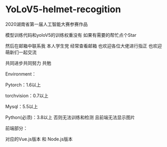 # YoLoV5-helmet-recogition
2020湖南省第一届人工智能大赛参赛作品

模型训练代码和yoloV5的训练权重没有 如果有需要的帮忙点个Star

然后在邮箱中联系我 本人学生党 经常查看邮箱 也欢迎各位大佬进行指正 也欢迎萌新们一起交流

共同进步共同努力 共勉

Environment：

Pytorch：1.6以上

torchvision：0.7以上

Mysql：5.5以上

Python(必须)：3.8以上 否则无法训练和检测 且前端无法显示图片

前端部分：

对应的Vue.js版本 和 Node.js版本


